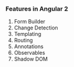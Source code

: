 ### Features in Angular 2
1. Form Builder
1. Change Detection
1. Templating
1. Routing
1. Annotations
1. Observables
1. Shadow DOM
